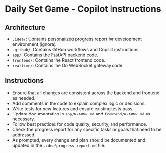 # Daily Set Game - Copilot Instructions

## Architecture

- `.idea/`: Contains personalized progress report for development environment (ignore).
- `.github/`: Contains GitHub workflows and Copilot instructions.
- `app/`: Contains the FastAPI backend code.
- `frontend/`: Contains the React frontend code.
- `realtime/`: Contains the Go WebSocket gateway code.

## Instructions

- Ensure that all changes are consistent across the backend and frontend as needed.
- Add comments in the code to explain complex logic or decisions.
- Write tests for new features and ensure existing tests pass.
- Update documentation in `app/README.md` and `frontend/README.md` as necessary.
- Follow best practices for code quality, security, and performance.
- Check the progress report for any specific tasks or goals that need to be addressed.
- As prompted, every change and plan should be documented and updated in the `.idea/progress-report.md` file.
